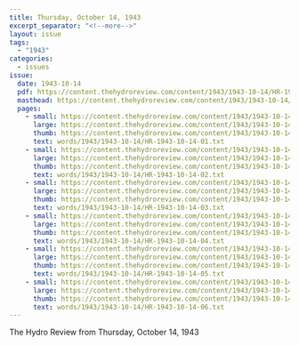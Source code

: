 ```yaml
---
title: Thursday, October 14, 1943
excerpt_separator: "<!--more-->"
layout: issue
tags:
  - "1943"
categories:
  - issues
issue:
  date: 1943-10-14
  pdf: https://content.thehydroreview.com/content/1943/1943-10-14/HR-1943-10-14.pdf
  masthead: https://content.thehydroreview.com/content/1943/1943-10-14/masthead/HR-1943-10-14.jpg
  pages:
    - small: https://content.thehydroreview.com/content/1943/1943-10-14/small/HR-1943-10-14-01.jpg
      large: https://content.thehydroreview.com/content/1943/1943-10-14/large/HR-1943-10-14-01.jpg
      thumb: https://content.thehydroreview.com/content/1943/1943-10-14/thumbnails/HR-1943-10-14-01.jpg
      text: words/1943/1943-10-14/HR-1943-10-14-01.txt
    - small: https://content.thehydroreview.com/content/1943/1943-10-14/small/HR-1943-10-14-02.jpg
      large: https://content.thehydroreview.com/content/1943/1943-10-14/large/HR-1943-10-14-02.jpg
      thumb: https://content.thehydroreview.com/content/1943/1943-10-14/thumbnails/HR-1943-10-14-02.jpg
      text: words/1943/1943-10-14/HR-1943-10-14-02.txt
    - small: https://content.thehydroreview.com/content/1943/1943-10-14/small/HR-1943-10-14-03.jpg
      large: https://content.thehydroreview.com/content/1943/1943-10-14/large/HR-1943-10-14-03.jpg
      thumb: https://content.thehydroreview.com/content/1943/1943-10-14/thumbnails/HR-1943-10-14-03.jpg
      text: words/1943/1943-10-14/HR-1943-10-14-03.txt
    - small: https://content.thehydroreview.com/content/1943/1943-10-14/small/HR-1943-10-14-04.jpg
      large: https://content.thehydroreview.com/content/1943/1943-10-14/large/HR-1943-10-14-04.jpg
      thumb: https://content.thehydroreview.com/content/1943/1943-10-14/thumbnails/HR-1943-10-14-04.jpg
      text: words/1943/1943-10-14/HR-1943-10-14-04.txt
    - small: https://content.thehydroreview.com/content/1943/1943-10-14/small/HR-1943-10-14-05.jpg
      large: https://content.thehydroreview.com/content/1943/1943-10-14/large/HR-1943-10-14-05.jpg
      thumb: https://content.thehydroreview.com/content/1943/1943-10-14/thumbnails/HR-1943-10-14-05.jpg
      text: words/1943/1943-10-14/HR-1943-10-14-05.txt
    - small: https://content.thehydroreview.com/content/1943/1943-10-14/small/HR-1943-10-14-06.jpg
      large: https://content.thehydroreview.com/content/1943/1943-10-14/large/HR-1943-10-14-06.jpg
      thumb: https://content.thehydroreview.com/content/1943/1943-10-14/thumbnails/HR-1943-10-14-06.jpg
      text: words/1943/1943-10-14/HR-1943-10-14-06.txt
---
```


The Hydro Review from Thursday, October 14, 1943

<!--more-->

